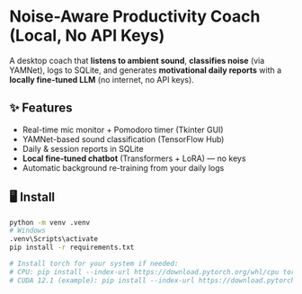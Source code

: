# Noise-Aware Productivity Coach (Local, No API Keys)

A desktop coach that **listens to ambient sound**, **classifies noise** (via YAMNet), logs to SQLite, and generates **motivational daily reports** with a **locally fine-tuned LLM** (no internet, no API keys).

## ✨ Features
- Real-time mic monitor + Pomodoro timer (Tkinter GUI)
- YAMNet-based sound classification (TensorFlow Hub)
- Daily & session reports in SQLite
- **Local fine-tuned chatbot** (Transformers + LoRA) — no keys
- Automatic background re-training from your daily logs

## 🖥️ Install
```bash
python -m venv .venv
# Windows
.venv\Scripts\activate
pip install -r requirements.txt

# Install torch for your system if needed:
# CPU: pip install --index-url https://download.pytorch.org/whl/cpu torch torchvision torchaudio
# CUDA 12.1 (example): pip install --index-url https://download.pytorch.org/whl/cu121 torch torchvision torchaudio
